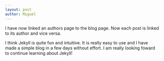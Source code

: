 ```yaml
---
layout: post
author: Miguel
---
```

I have now linked an authors page to the blog page. Now each post is linked to its author and vice versa.

I think Jekyll is quite fun and intuitive. It is really easy to use and I have made a simple blog in a few days without effort. I am really looking foward to continue learning about Jekyll!
